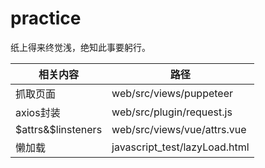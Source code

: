 # practice
纸上得来终觉浅，绝知此事要躬行。


|相关内容|路径|
|-------|---|
|抓取页面|web/src/views/puppeteer|
|axios封装|web/src/plugin/request.js|
|$attrs&$linsteners|web/src/views/vue/attrs.vue|
|懒加载|javascript_test/lazyLoad.html|



